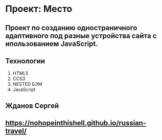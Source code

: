 # Проект: Место

## Проект по созданию одностраничного адаптивного под разные устройства сайта c ипользованием JavaScript.

## Технологии
1. HTML5
2. CCS3
3. NESTED БЭМ
4. JavaScript

## Жданов Сергей

## https://nohopeinthishell.github.io/russian-travel/

